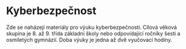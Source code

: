 # Kyberbezpečnost
Zde se naházejí materiály pro výuku kyberbezpečnosti. 
Cílová věková skupina je 8. až 9. třída základní školy nebo odpovídající ročníky šesti a osmiletých gymnázií.
Doba výuky je jedna až dvě vyučovací hodiny.
